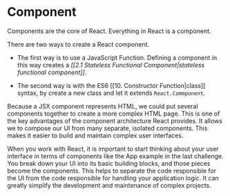 # Component
Components are the core of React. Everything in React is a component.

There are two ways to create a React component. 

- The first way is to use a JavaScript Function. Defining a component in this way creates a *[[2.1 Stateless Functional Component|stateless functional component]]*. 

- The second way is with the ES6 [[10. Constructor Function|class]] syntax, by create a new class and let it extends `React.Commponent`.

Because a JSX component represents HTML, we could put several components together to create a more complex HTML page. This is one of the key advantages of the component architecture React provides. It allows we to compose our UI from many separate, isolated components. This makes it easier to build and maintain complex user interfaces.

When you work with React, it is important to start thinking about your user interface in terms of components like the App example in the last challenge. You break down your UI into its basic building blocks, and those pieces become the components. This helps to separate the code responsible for the UI from the code responsible for handling your application logic. It can greatly simplify the development and maintenance of complex projects.


